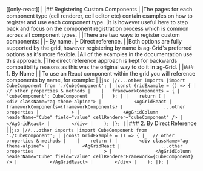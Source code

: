 [[only-react]]
|
|## Registering Custom Components
|
|The pages for each component type (cell renderer, cell editor etc) contain examples on how to register and use each component type.
|It is however useful here to step back and focus on the component registration process which is common across all component types.
|
|There are two ways to register custom components:
|
|- By name.
|- Direct reference.
|
|Both options are fully supported by the grid, however registering by name is ag-Grid's preferred options as it's more flexible.
|All of the examples in the documentation use this approach.
|The direct reference approach is kept for backwards compatibility reasons as this was the original way to do it in ag-Grid.
|
|### 1. By Name
|
| To use an React component within the grid you will reference components by name, for example:
|
|```jsx
|//...other imports
|import CubeComponent from './CubeComponent';
|
|const GridExample = () => {
|   // other properties & methods
|   
|   frameworkComponents = {
|       'cubeComponent': CubeComponent    
|   };
|
|    return (
|        <div className="ag-theme-alpine">
|            <AgGridReact
|               frameworkComponents={frameworkComponents}
|               ...other properties
|            >
|                <AgGridColumn headerName="Cube" field="value" cellRenderer="cubeComponent" />
|            </AgGridReact>
|        </div>
|    );
|};
|```
|### 2. By Direct Reference
|
|```jsx
|//...other imports
|import CubeComponent from './CubeComponent';
|
|const GridExample = () => {
|   // other properties & methods
|   
|    return (
|        <div className="ag-theme-alpine">
|            <AgGridReact
|               ...other properties            
|            >
|                <AgGridColumn headerName="Cube" field="value" cellRendererFramework={CubeComponent} />
|            </AgGridReact>
|        </div>
|    );
|};
|```
